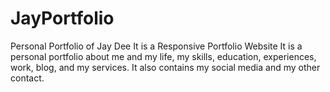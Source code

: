 # JayPortfolio
Personal Portfolio of Jay Dee
It is a Responsive Portfolio Website
It is a personal portfolio about me and my life, my skills, education, experiences, work, blog, and my services. It also contains my social media and my other contact.
